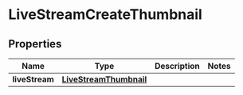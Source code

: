 
# LiveStreamCreateThumbnail

## Properties
Name | Type | Description | Notes
------------ | ------------- | ------------- | -------------
**liveStream** | [**LiveStreamThumbnail**](LiveStreamThumbnail.md) |  | 



